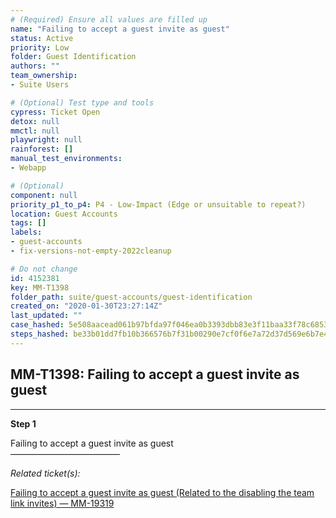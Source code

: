 ```yaml
---
# (Required) Ensure all values are filled up
name: "Failing to accept a guest invite as guest"
status: Active
priority: Low
folder: Guest Identification
authors: ""
team_ownership: 
- Suite Users

# (Optional) Test type and tools
cypress: Ticket Open
detox: null
mmctl: null
playwright: null
rainforest: []
manual_test_environments: 
- Webapp

# (Optional)
component: null
priority_p1_to_p4: P4 - Low-Impact (Edge or unsuitable to repeat?)
location: Guest Accounts
tags: []
labels: 
- guest-accounts
- fix-versions-not-empty-2022cleanup

# Do not change
id: 4152381
key: MM-T1398
folder_path: suite/guest-accounts/guest-identification
created_on: "2020-01-30T23:27:14Z"
last_updated: ""
case_hashed: 5e508aacead061b97bfda97f046ea0b3393dbb83e3f11baa33f78c6853e8c155a1b1cb11cc096a866dd494b30240af59
steps_hashed: be33b01dd7fb10b366576b7f31b00290e7cf0f6e7a72d37d569e6b7e402017807bccc5ffd0a0bc5d1b72e2ad516bf033
---
```


## MM-T1398: Failing to accept a guest invite as guest

---

**Step 1**

Failing to accept a guest invite as guest\
–––––––––––––––––––––––––

_Related ticket(s):_

[Failing to accept a guest invite as guest (Related to the disabling the team link invites) — MM-19319](https://mattermost.atlassian.net/browse/MM-19319)
